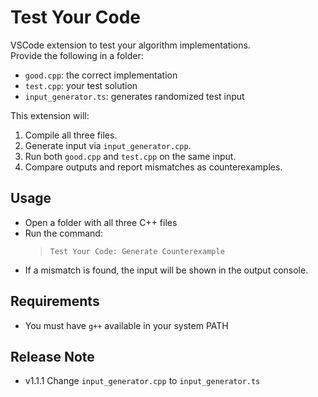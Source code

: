 # Test Your Code

VSCode extension to test your algorithm implementations.  
Provide the following in a folder:

- `good.cpp`: the correct implementation
- `test.cpp`: your test solution
- `input_generator.ts`: generates randomized test input

This extension will:
1. Compile all three files.
2. Generate input via `input_generator.cpp`.
3. Run both `good.cpp` and `test.cpp` on the same input.
4. Compare outputs and report mismatches as counterexamples.

## Usage

- Open a folder with all three C++ files
- Run the command:
  > `Test Your Code: Generate Counterexample`
- If a mismatch is found, the input will be shown in the output console.

## Requirements

- You must have `g++` available in your system PATH

## Release Note

- v1.1.1 Change  `input_generator.cpp` to `input_generator.ts`